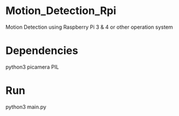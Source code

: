 # Motion_Detection_Rpi
Motion Detection using Raspberry Pi 3 & 4 or other operation system
# Dependencies
python3
picamera
PIL
# Run
python3 main.py


